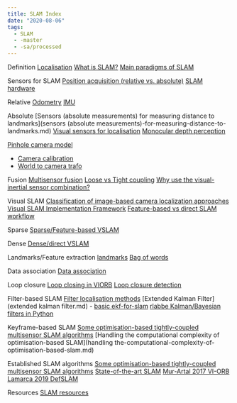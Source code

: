 ```yaml
---
title: SLAM Index
date: "2020-08-06"
tags:
  - SLAM
  - -master
  - -sa/processed
---
```


Definition
[Localisation](localisation.md)
[What is SLAM?](what-is-slam_.md)
[Main paradigms of SLAM](main-paradigms-of-slam.md)

Sensors for SLAM
[Position acquisition (relative vs. absolute)](position-acquisition-(relative-vs.-absolute).md)
[SLAM hardware](slam-hardware.md)

Relative
[Odometry](odometry.md)
[IMU](imu.md)

Absolute
[Sensors (absolute measurements) for measuring distance to landmarks](sensors (absolute measurements)-for-measuring-distance-to-landmarks.md)
[Visual sensors for localisation](visual-sensors-for-localisation.md)
  [Monocular depth perception](monocular-depth-perception.md)

[Pinhole camera model](pinhole-camera-model.md)

*   [Camera calibration](camera-calibration.md)
*   [World to camera trafo](world-to-camera-trafo.md)

Fusion
[Multisensor fusion](multisensor-fusion.md)
[Loose vs Tight coupling](loose-vs-tight-coupling.md)
[Why use the visual-inertial sensor combination?](why-use-the-visual-inertial-sensor-combination_.md)

Visual SLAM
[Classification of image-based camera localization approaches](classification-of-image-based-camera-localization-approaches.md)
[Visual SLAM Implementation Framework](visual-slam-implementation-framework.md)
[Feature-based vs direct SLAM workflow](feature-based-vs-direct-slam-workflow.md)

Sparse
[Sparse/Feature-based VSLAM](sparse_feature-based-vslam.md)

Dense
[Dense/direct VSLAM](dense_direct-vslam.md)

Landmarks/Feature extraction
[landmarks](studienarbeit/landmarks.md)
[Bag of words](bag-of-words.md)

Data association
[Data association](data-association.md)

Loop closure
[Loop closing in VIORB](loop-closing-in-viorb.md)
[Loop closure detection](loop-closure-detection.md)

Filter-based SLAM
[Filter localisation methods](filter-localisation-methods.md)
[Extended Kalman Filter](extended kalman filter.md) - [basic ekf-for-slam](basic-ekf-for-slam.md)
[rlabbe Kalman/Bayesian filters in Python](rlabbe-kalman_bayesian-filters-in-python.md)

Keyframe-based SLAM
[Some optimisation-based tightly-coupled multisensor SLAM algorithms](some-optimisation-based-tightly-coupled-multisensor-slam-algorithms.md)
[Handling the computational complexity of optimisation-based SLAM](handling the-computational-complexity-of-optimisation-based-slam.md)

Established SLAM algorithms
[Some optimisation-based tightly-coupled multisensor SLAM algorithms](some-optimisation-based-tightly-coupled-multisensor-slam-algorithms.md)
[State-of-the-art SLAM](state-of-the-art-slam.md)
[Mur-Artal 2017 VI-ORB](mur-artal-2017-vi-orb.md)
[Lamarca 2019 DefSLAM](lamarca-2019-defslam.md)

Resources
[SLAM resources](slam-resources.md)

